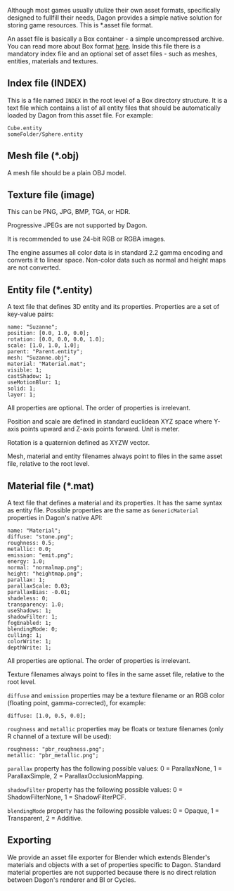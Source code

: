 Although most games usually utulize their own asset formats, specifically designed to fullfill their needs, Dagon provides a simple native solution for storing game resources. This is *.asset file format.

An asset file is basically a Box container - a simple uncompressed archive. You can read more about Box format [here](https://github.com/gecko0307/box). Inside this file there is a mandatory index file and an optional set of asset files - such as meshes, entities, materials and textures.

Index file (INDEX)
------------------
This is a file named `INDEX` in the root level of a Box directory structure. It is a text file which contains a list of all entity files that should be automatically loaded by Dagon from this asset file. For example:
```
Cube.entity
someFolder/Sphere.entity
```

Mesh file (*.obj)
-----------------
A mesh file should be a plain OBJ model.

Texture file (image)
--------------------
This can be PNG, JPG, BMP, TGA, or HDR.

Progressive JPEGs are not supported by Dagon.

It is recommended to use 24-bit RGB or RGBA images. 

The engine assumes all color data is in standard 2.2 gamma encoding and converts it to linear space. Non-color data such as normal and height maps are not converted.

Entity file (*.entity)
----------------------
A text file that defines 3D entity and its properties. Properties are a set of key-value pairs:
```
name: "Suzanne";
position: [0.0, 1.0, 0.0];
rotation: [0.0, 0.0, 0.0, 1.0];
scale: [1.0, 1.0, 1.0];
parent: "Parent.entity";
mesh: "Suzanne.obj";
material: "Material.mat";
visible: 1;
castShadow: 1;
useMotionBlur: 1;
solid: 1;
layer: 1;
```
All properties are optional. The order of properties is irrelevant.

Position and scale are defined in standard euclidean XYZ space where Y-axis points upward and Z-axis points forward. Unit is meter.

Rotation is a quaternion defined as XYZW vector.

Mesh, material and entity filenames always point to files in the same asset file, relative to the root level.

Material file (*.mat)
---------------------
A text file that defines a material and its properties. It has the same syntax as entity file. Possible properties are the same as `GenericMaterial` properties in Dagon's native API:
```
name: "Material";
diffuse: "stone.png";
roughness: 0.5;
metallic: 0.0;
emission: "emit.png";
energy: 1.0;
normal: "normalmap.png";
height: "heightmap.png";
parallax: 1;
parallaxScale: 0.03;
parallaxBias: -0.01;
shadeless: 0;
transparency: 1.0;
useShadows: 1;
shadowFilter: 1;
fogEnabled: 1;
blendingMode: 0;
culling: 1;
colorWrite: 1;
depthWrite: 1;
```
All properties are optional. The order of properties is irrelevant.

Texture filenames always point to files in the same asset file, relative to the root level.

`diffuse` and `emission` properties may be a texture filename or an RGB color (floating point, gamma-corrected), for example:
```
diffuse: [1.0, 0.5, 0.0];
```
`roughness` and `metallic` properties may be floats or texture filenames (only R channel of a texture will be used):
```
roughness: "pbr_roughness.png";
metallic: "pbr_metallic.png";
```

`parallax` property has the following possible values: 0 = ParallaxNone, 1 = ParallaxSimple, 2 = ParallaxOcclusionMapping.

`shadowFilter` property has the following possible values: 0 = ShadowFilterNone, 1 = ShadowFilterPCF.

`blendingMode` property has the following possible values: 0 = Opaque, 1 = Transparent, 2 = Additive.

Exporting
---------
We provide an asset file exporter for Blender which extends Blender's materials and objects with a set of properties specific to Dagon. Standard material properties are not supported because there is no direct relation between Dagon's renderer and BI or Cycles.

